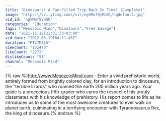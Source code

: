 ```yaml
---
title: "Dinosaurs! A Fun-Filled Trip Back In Time! (Complete)"
image: "https:\/\/i.ytimg.com\/vi\/ngVMwf9yRGU\/hqdefault.jpg"
vid_id: "ngVMwf9yRGU"
categories: "Education"
tags: ["Mesozoic Mind","Dinosaurs","Fred Savage"]
date: "2021-11-12T21:01:33+03:00"
vid_date: "2012-06-19T04:11:45Z"
duration: "PT27M31S"
viewcount: "152476"
likeCount: "2272"
dislikeCount: "51"
channel: "Mesozoic Mind"
---
```

{% raw %}<a rel="nofollow" target="blank" href="http://www.MesozoicMind.com">http://www.MesozoicMind.com</a> - Enter a vivid prehistoric world, entirely formed from brightly colored clay, for an introduction to dinosaurs, the &quot;terrible lizards&quot; who roamed the earth 200 million years ago. Your guide is a precocious fifth-grader who earns the respect of his unruly classmates with his knowledge of prehistory. His report comes to life as he introduces us to some of the most awesome creatures to ever walk on planet earth, culminating in a terrifying encounter with Tyrannosaurus Rex, the king of dinosaurs.{% endraw %}
